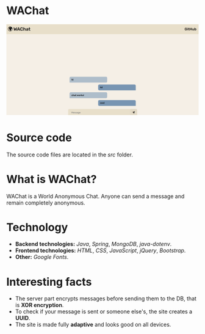 # WAChat
![Screenshot](https://github.com/sh4man4ik/WAChat/blob/main/Screenshot.png)

# Source code
The source code files are located in the *src* folder.

# What is WAChat?
WAChat is a World Anonymous Chat. Anyone can send a message and remain completely anonymous.

# Technology
* **Backend technologies:** *Java*, *Spring*, *MongoDB*, *java-dotenv*.
* **Frontend technologies:** *HTML*, *CSS*, *JavaScript*, *jQuery*, *Bootstrap*.
* **Other:** *Google Fonts*.

# Interesting facts
* The server part encrypts messages before sending them to the DB, that is **XOR encryption**.
* To check if your message is sent or someone else's, the site creates a **UUID**.
* The site is made fully **adaptive** and looks good on all devices.
